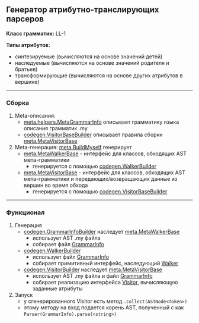 ## Генератор атрибутно-транслирующих парсеров

**Класс грамматик:** LL-1

**Типы атрибутов:** 
* синтезируемые (вычисляются на основе значений детей)
* наследуемые (вычисляются на основе значений родителя и братьев)
* трансформирующие (вычисляются на основе других атрибутов в вершине)
---

### Сборка

1. Meta-описания:
    - [meta.helpers.MetaGrammarInfo](include/translate/meta/helpers/MetaGrammarInfo.kt) описывает грамматику языка описания грамматик .my
    - [codegen.VisitorBaseBuilder](include/translate/codegen/VisitorBaseBuilder.kt) описывает правила сборки [meta.MetaVisitorBase](include/translate/meta/MetaVisitorBase.kt) 
2. Meta-генерация: [meta.BuildMyself](include/translate/meta/BuildMyself.kt) генерирует
    - [meta.MetaWalkerBase](include/translate/meta/MetaWalkerBase.kt) - интерфейс для классов, обходящих AST мета-грамматики
        - генерируется с помощью [codegen.WalkerBuilder](include/translate/codegen/WalkerBaseBuilder.kt)
    - [meta.MetaVisitorBase](include/translate/meta/MetaVisitorBase.kt) - интерфейс для классов, обходящих AST мета-грамматики и передающих/возвращающих данные из вершин во время обхода
        - генерируется с помощью [codegen.VisitorBaseBuilder](include/translate/codegen/VisitorBaseBuilder.kt)
---

### Функционал

1. Генерация
    - [codegen.GrammarInfoBuilder](include/translate/codegen/GrammarInfoBuilder.kt) наследует [meta.MetaWalkerBase](include/translate/meta/MetaWalkerBase.kt) 
        - использует AST .my файла 
        - собирает файл [GrammarInfo](include/translate/codegen/helpers/GrammarInfo.kt)
    - [codegen.WalkerBuilder](include/translate/codegen/WalkerBaseBuilder.kt)
        - использует файл [GrammarInfo](include/translate/codegen/helpers/GrammarInfo.kt) 
        - собирает примитивный интерфейс, наследующий [Walker](include/structure/Walker.kt)
    - [codegen.VisitorBuilder](include/translate/codegen/VisitorBuilder.kt) наследует [meta.MetaVisitorBase](include/translate/meta/MetaVisitorBase.kt) 
        - использует AST .my файла и файл [GrammarInfo](include/translate/codegen/helpers/GrammarInfo.kt)
        - собирает реализацию интерфейса [Visitor](include/structure/Visitor.kt), вычисляющую заданные атрибуты
2. Запуск
    - у сгенерированного Visitor есть метод `.collect(ASTNode<Token>)`
    - этому методу на вход подается корень AST, полученный с как `Parser(GrammarInfo).parse(<string>)`
